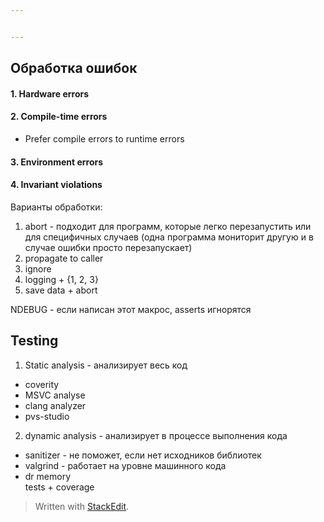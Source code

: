 ```yaml
---


---
```


<h2 id="обработка-ошибок">Обработка ошибок</h2>
<h4 id="hardware-errors">1. Hardware errors</h4>
<h4 id="compile-time-errors">2. Compile-time errors</h4>
<ul>
<li>Prefer compile errors to runtime errors</li>
</ul>
<h4 id="environment-errors">3. Environment errors</h4>
<h4 id="invariant-violations">4. Invariant violations</h4>
<p>Варианты обработки:</p>
<ol>
<li>abort - подходит для программ, которые легко перезапустить или для специфичных случаев (одна программа мониторит другую и в случае ошибки просто перезапускает)</li>
<li>propagate to caller</li>
<li>ignore</li>
<li>logging + {1, 2, 3}</li>
<li>save data + abort</li>
</ol>
<p>NDEBUG - если написан этот макрос, asserts игнорятся</p>
<h2 id="testing">Testing</h2>
<ol>
<li>Static analysis - анализирует весь код</li>
</ol>
<ul>
<li>coverity</li>
<li>MSVC analyse</li>
<li>clang analyzer</li>
<li>pvs-studio</li>
</ul>
<ol start="2">
<li>dynamic analysis - анализирует в процессе выполнения кода</li>
</ol>
<ul>
<li>sanitizer - не поможет, если нет исходников библиотек</li>
<li>valgrind - работает на уровне машинного кода</li>
<li>dr memory<br>
tests + coverage</li>
</ul>
<blockquote>
<p>Written with <a href="https://stackedit.io/">StackEdit</a>.</p>
</blockquote>

